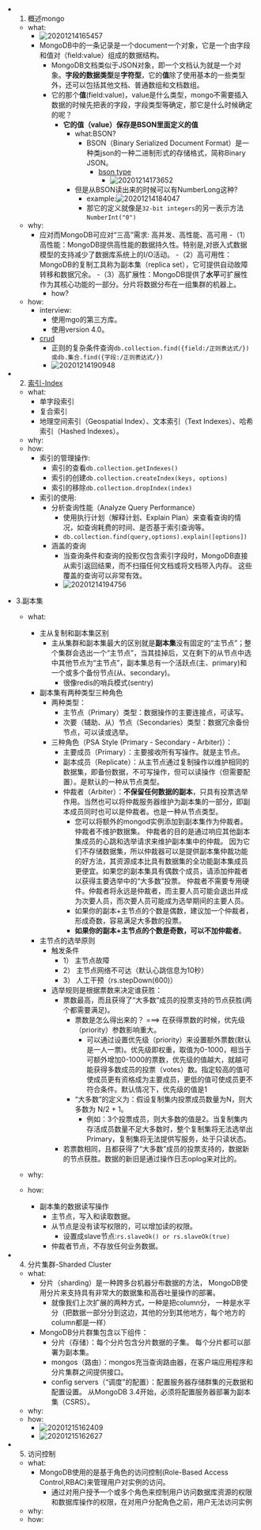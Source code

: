 
- 1. 概述mongo
  - what:
    - ![20201214165457](https://raw.githubusercontent.com/zput/myPicLib/master/zput.github.io/20201214165457.png)
    - MongoDB中的一条记录是一个document一个对象，它是一个由字段和值对（field:value）组成的数据结构。
      - MongoDB文档类似于JSON对象，即一个文档认为就是一个对象。**字段的数据类型**是**字符型**，它的**值**除了使用基本的一些类型外，还可以包括其他文档、普通数组和文档数组。
      - 它的那个**值**(field:value)，value是什么类型，mongo不需要插入数据的时候先把表的字段，字段类型等确定，那它是什么时候确定的呢？
        - **它的值（value）保存是BSON里面定义的值**
          - what:BSON?
            - BSON（Binary Serialized Document Format）是一种类json的一种二进制形式的存储格式，简称Binary JSON。
              - [bson type](https://docs.mongodb.com/manual/reference/bson-types/)
                - ![20201214173652](https://raw.githubusercontent.com/zput/myPicLib/master/zput.github.io/20201214173652.png)
          - 但是从BSON读出来的时候可以有NumberLong这种?
            - example:![20201214184047](https://raw.githubusercontent.com/zput/myPicLib/master/zput.github.io/20201214184047.png)
            - 那它的定义就像是```32-bit integers```的另一表示方法```NumberInt("0")```
  - why:
    - 应对而MongoDB可应对“三高”需求: 高并发、高性能、高可用
      -（1）高性能：MongoDB提供高性能的数据持久性。特别是,对嵌入式数据模型的支持减少了数据库系统上的I/O活动。
      -（2）高可用性：MongoDB的复制工具称为副本集（replica set），它可提供自动故障转移和数据冗余。
      -（3）高扩展性：MongoDB提供了**水平**可扩展性作为其核心功能的一部分。分片将数据分布在一组集群的机器上。
        - how?
  - how:
    - interview:
      - 使用mgo的第三方库。
      - 使用version 4.0。
    - [crud](https://docs.mongodb.com/manual/crud/)
      - 正则的复杂条件查询```db.collection.find({field:/正则表达式/}) 或db.集合.find({字段:/正则表达式/})```
      - ![20201214190948](https://raw.githubusercontent.com/zput/myPicLib/master/zput.github.io/20201214190948.png)


- 2. [索引-Index](https://docs.mongodb.com/manual/indexes/)
  - what:
    - 单字段索引
    - 复合索引
    - 地理空间索引（Geospatial Index）、文本索引（Text Indexes）、哈希索引（Hashed Indexes）。
  - why:
  - how:
    - 索引的管理操作:
      - 索引的查看```db.collection.getIndexes()```
      - 索引的创建```db.collection.createIndex(keys, options)```
      - 索引的移除```db.collection.dropIndex(index)```
    - 索引的使用:
      - 分析查询性能（Analyze Query Performance）
        - 使用执行计划（解释计划、Explain Plan）来查看查询的情况，如查询耗费的时间、是否基于索引查询等。
        - ```db.collection.find(query,options).explain([options])```
      - 涵盖的查询
        - 当查询条件和查询的投影仅包含索引字段时，MongoDB直接从索引返回结果，而不扫描任何文档或将文档带入内存。 这些覆盖的查询可以非常有效。
        - ![20201214194756](https://raw.githubusercontent.com/zput/myPicLib/master/zput.github.io/20201214194756.png)

- 3.副本集
  - what:
    - 主从复制和副本集区别
      - 主从集群和副本集最大的区别就是**副本集**没有固定的“主节点”；整个集群会选出一个“主节点”，当其挂掉后，又在剩下的从节点中选中其他节点为“主节点”，副本集总有一个活跃点(主、primary)和一个或多个备份节点(从、secondary)。
        - 很像redis的哨兵模式(sentry)
    - 副本集有两种类型三种角色
      - 两种类型：
        - 主节点（Primary）类型：数据操作的主要连接点，可读写。
        - 次要（辅助、从）节点（Secondaries）类型：数据冗余备份节点，可以读或选举。
      - 三种角色（PSA Style (Primary - Secondary - Arbiter)）：
        - 主要成员（Primary）：主要接收所有写操作。就是主节点。
        - 副本成员（Replicate）：从主节点通过复制操作以维护相同的数据集，即备份数据，不可写操作，但可以读操作（但需要配置）。是默认的一种从节点类型。
        - 仲裁者（Arbiter）：**不保留任何数据的副本**，只具有投票选举作用。当然也可以将仲裁服务器维护为副本集的一部分，即副本成员同时也可以是仲裁者。也是一种从节点类型。
          - 您可以将额外的mongod实例添加到副本集作为仲裁者。 仲裁者不维护数据集。 仲裁者的目的是通过响应其他副本集成员的心跳和选举请求来维护副本集中的仲裁。 因为它们不存储数据集，所以仲裁器可以是提供副本集仲裁功能的好方法，其资源成本比具有数据集的全功能副本集成员更便宜。如果您的副本集具有偶数个成员，请添加仲裁者以获得主要选举中的“大多数”投票。 仲裁者不需要专用硬件。仲裁者将永远是仲裁者，而主要人员可能会退出并成为次要人员，而次要人员可能成为选举期间的主要人员。
          - 如果你的副本+主节点的个数是偶数，建议加一个仲裁者，形成奇数，容易满足大多数的投票。
          - **如果你的副本+主节点的个数是奇数，可以不加仲裁者**。
    - 主节点的选举原则
      - 触发条件
        - 1） 主节点故障
        - 2） 主节点网络不可达（默认心跳信息为10秒）
        - 3） 人工干预（rs.stepDown(600)）
      - 选举规则是根据票数来决定谁获胜：
        - 票数最高，而且获得了“大多数”成员的投票支持的节点获胜(两个都需要满足)。
          - 票数是怎么得出来的？ ===> 在获得票数的时候，优先级（priority）参数影响重大。
            - 可以通过设置优先级（priority）来设置额外票数(默认是一人一票)。优先级即权重，取值为0-1000，相当于可额外增加0-1000的票数，优先级的值越大，就越可能获得多数成员的投票（votes）数。指定较高的值可使成员更有资格成为主要成员，更低的值可使成员更不符合条件。默认情况下，优先级的值是1
          - “大多数”的定义为：假设复制集内投票成员数量为N，则大多数为 N/2 + 1。
            - 例如：3个投票成员，则大多数的值是2。当复制集内存活成员数量不足大多数时，整个复制集将无法选举出Primary，复制集将无法提供写服务，处于只读状态。
        - 若票数相同，且都获得了“大多数”成员的投票支持的，数据新的节点获胜。数据的新旧是通过操作日志oplog来对比的。

  - why:

  - how:
    - 副本集的数据读写操作
      - 主节点，写入和读取数据。
      - 从节点是没有读写权限的，可以增加读的权限。
        - 设置成slave节点:```rs.slaveOk() or rs.slaveOk(true)```
      - 仲裁者节点，不存放任何业务数据。


- 4. 分片集群-Sharded Cluster
  - what:
    - 分片（sharding）是一种跨多台机器分布数据的方法， MongoDB使用分片来支持具有非常大的数据集和高吞吐量操作的部署。
      - 就像我们上次扩展的两种方式，一种是把column分， 一种是水平分（把数据一部分分到这边，其他的分到其他地方，每个地方的column都是一样）
    - MongoDB分片群集包含以下组件：
      - 分片（存储）：每个分片包含分片数据的子集。 每个分片都可以部署为副本集。
      - mongos（路由）：mongos充当查询路由器，在客户端应用程序和分片集群之间提供接口。
      - config servers（“调度”的配置）：配置服务器存储群集的元数据和配置设置。 从MongoDB 3.4开始，必须将配置服务器部署为副本集（CSRS）。
  - why:
  - how:
    - ![20201215162409](https://raw.githubusercontent.com/zput/myPicLib/master/zput.github.io/20201215162409.png)
    - ![20201215162627](https://raw.githubusercontent.com/zput/myPicLib/master/zput.github.io/20201215162627.png)




- 5. 访问控制
  - what:
    - MongoDB使用的是基于角色的访问控制(Role-Based Access Control,RBAC)来管理用户对实例的访问。
      - 通过对用户授予一个或多个角色来控制用户访问数据库资源的权限和数据库操作的权限，在对用户分配角色之前，用户无法访问实例
  - why:
  - how:







